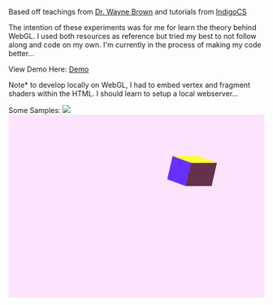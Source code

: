 Based off teachings from [Dr. Wayne Brown](http://learnwebgl.brown37.net/index.html) and tutorials from [IndigoCS](https://www.youtube.com/watch?v=kB0ZVUrI4Aw&list=PLjcVFFANLS5zH_PeKC6I8p0Pt1hzph_rt)

The intention of these experiments was for me for learn the theory behind WebGL. I used both resources as reference but tried my best to not follow along and code on my own. I'm currently in the process of making my code better...

View Demo Here:
[Demo](https://graciexia8.github.io/webgl_learning/)

Note* to develop locally on WebGL, I had to embed vertex and fragment shaders within the HTML. I should learn to setup a local webserver...

Some Samples:
![](sample1.gif)
![](sample2.gif)
